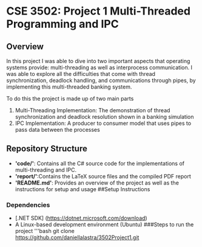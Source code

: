 # CSE 3502: Project 1 Multi-Threaded Programming and IPC

## Overview 
In this project I was able to dive into two important aspects that operating systems provide: multi-threading as well as interprocess communication. I was able to explore all the difficulties that come with thread synchronization, deadlock handling, and communications through pipes, by implementing this multi-threaded banking system. 

To do this the project is made up of two main parts
1. Multi-Threading Implementation: The demonstration of thread synchronization and deadlock resolution shown in a banking simulation 
2. IPC Implementation: A producer to consumer model that uses pipes to pass data between the processes

## Repository Structure
- **'code/'**: Contains all the C# source code for the implementations of multi-threading and IPC.
- **'report/'**:Contains the LaTeX source files and the compiled PDF report 
- **'README.md'**: Provides an overview of the project as well as the instructions for setup and usage 
##Setup Instructions 

### Dependencies
- [.NET SDK] (https://dotnet.microsoft.com/download)
- A Linux-based development environment (Ubuntu)
###Steps to run the project 
'''bash
git clone https://github.com/daniellalastra/3502Project1.git

